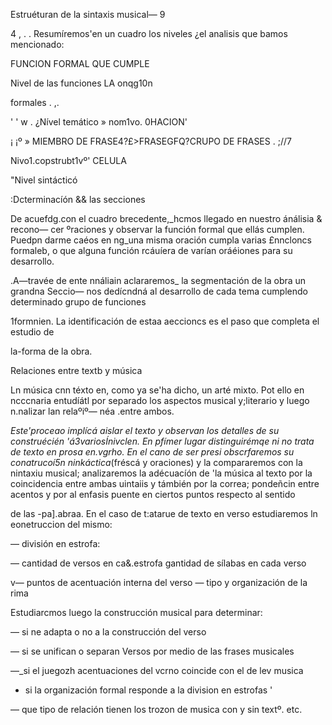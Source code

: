 

Estruéturan de la sintaxis musical— 9

4 , . .
Resumíremos'en un cuadro los niveles ¿el analisis que bamos mencionado:

 

FUNCION FORMAL QUE CUMPLE

Nivel de las funciones
LA onqg10n

formales
. ,.

' ' w .
¿Nível temático » nom1vo. 0HACION'

¡
¡º »
MIEMBRO DE FRASE4?£>FRASEGFQ?CRUPO DE FRASES
. ;//7

Nivo1.copstrubt1vº' CELULA

"Nivel sintácticó

 

 

:Dcterminacíón && las secciones

De acuefdg.con el cuadro brecedente,_hcmos llegado en nuestro ánálisia & recono—
cer ºraciones y observar la función formal que ellás cumplen. Puedpn darme caéos en
ng_una misma oración cumpla varias £nncloncs formaleb, o que alguna función rcáuíera
de varían oráéiones para su desarrollo.

.A—travée de ente nnáliain aclararemos_ la segmentación de la obra un grandna Seccio—
nos dedícndná al desarrollo de cada tema cumplendo determinado grupo de funciones

1formnien. La identificación de estaa aeccioncs es el paso que completa el estudio de

la-forma de la obra.

Relaciones entre textb y música

Ln música cnn téxto en, como ya se'ha dicho, un arté mixto. Pot ello en ncccnaria
entudíátl por separado los aspectos musical y;literario y luego n.nalizar lan relaºiº—
néa .entre ambos.

*Este'proceao implícá aislar el texto y observan los detalles de su construécién
'á3variosÍnivclen. En pfímer lugar distinguirémqe ni no trata de texto en prosa
en.vgrho. En el cano de ser presi obscrfaremos su conatrucoí5n ninkáctica*(fréscá y
oraciones) y la compararemos con la nintaxiu musical; analizaremos la adécuacíón de
'la música al texto por la coincidencia entre ambas uintaiis y támbién por la correa;
pondeñcin entre acentos y por al enfasis puente en ciertos puntos respecto al sentido

de las -pa].abraa.
En el caso de t:atarue de texto en verso estudiaremos ln eonetruccion del mismo:

— división en estrofa:

— cantidad de versos en ca&.estrofa
gantidad de sílabas en cada verso

v— puntos de acentuación interna del verso
— tipo y organización de la rima

Estudiarcmos luego la construcción musical para determinar:

— si ne adapta o no a la construcción del verso

— si se unifican o separan Versos por medio de las frases musicales

—_si el juegozh acentuaciones del vcrno coincide con el de lev musica

- si la organización formal responde a la division en estrofas '

— que tipo de relación tienen los trozon de musica con y sin textº. etc.


